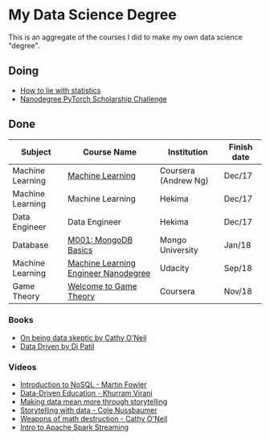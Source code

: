 # My Data Science Degree

This is an aggregate of the courses I did to make my own data science "degree".

## Doing

- [How to lie with statistics](http://faculty.neu.edu.cn/cc/zhangyf/papers/How-to-Lie-with-Statistics.pdf)
- [Nanodegree PyTorch Scholarship Challenge](https://classroom.udacity.com/nanodegrees/nd188/syllabus/core-curriculum)

## Done


| Subject          | Course Name                          | Institution          | Finish date |
|------------------|--------------------------------------|----------------------|-------------|
| Machine Learning | [Machine Learning ](https://www.coursera.org/learn/machine-learning/)| Coursera (Andrew Ng) | Dec/17      |
| Machine Learning | Machine Learning                     | Hekima               | Dec/17      |
| Data Engineer    | Data Engineer                        | Hekima               | Dec/17      |
| Database         | [M001: MongoDB Basics](https://university.mongodb.com/mercury/M001/2018_January/syllabus)                 | Mongo University     |    Jan/18         |
| Machine Learning | [Machine Learning Engineer Nanodegree](https://br.udacity.com/course/machine-learning-engineer-nanodegree--nd009) | Udacity              | Sep/18      |
| Game Theory      | [Welcome to Game Theory](https://www.coursera.org/learn/game-theory-introduction/home/welcome)               | Coursera             | Nov/18      |

### Books

- [On being data skeptic by Cathy O'Neil](http://www.oreilly.com/data/free/being-a-data-skeptic.csp)
- [Data Driven by Dj Patil](https://www.amazon.com.br/Data-Driven-English-DJ-Patil-ebook/dp/B00SXHFTAS/ref=sr_1_1?ie=UTF8&qid=1541638037&sr=8-1&keywords=data+driven)

### Videos

- [Introduction to NoSQL - Martin Fowler](https://www.youtube.com/watch?v=qI_g07C_Q5I&index=82&list=LLJxQd98XUs_Ucg9FJ9VglgA&t=0s)
- [Data-Driven Education - Khurram Virani](https://www.youtube.com/watch?v=L3eO8gYmWCc&t=433s)
- [Making data mean more through storytelling](https://www.youtube.com/watch?v=6xsvGYIxJok)
- [Storytelling with data - Cole Nussbaumer](https://www.youtube.com/watch?v=8EMW7io4rSI&t=1721s)
- [Weapons of math destruction - Cathy O'Neil](https://www.youtube.com/watch?v=TQHs8SA1qpk&t=2176s)
- [Intro to Apache Spark Streaming](https://www.youtube.com/watch?v=2STfulBcorA)


